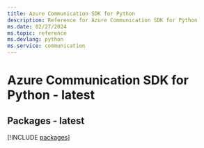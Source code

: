 ```yaml
---
title: Azure Communication SDK for Python
description: Reference for Azure Communication SDK for Python
ms.date: 02/27/2024
ms.topic: reference
ms.devlang: python
ms.service: communication
---
```

# Azure Communication SDK for Python - latest
## Packages - latest
[!INCLUDE [packages](communication-index.md)]